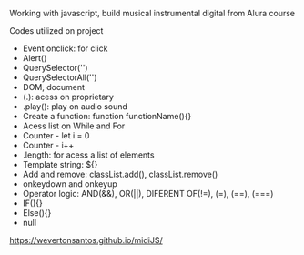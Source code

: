 Working with javascript, build musical instrumental digital from Alura course

Codes utilized on project

<ul>
  <li>Event onclick: for click</li>
  <li>Alert()</li>
  <li>QuerySelector('')</li>
  <li>QuerySelectorAll('')</li>
  <li>DOM, document</li>
  <li>(.): acess on proprietary</li>
  <li>.play(): play on audio sound</li>
  <li>Create a function: function functionName(){}</li>
  <li>Acess list on While and For</li>
  <li>Counter - let i = 0</li>
  <li>Counter - i++</li>
  <li>.length: for acess a list of elements</li>
  <li>Template string: ${}</li>
  <li>Add and remove: classList.add(), classList.remove()</li>
  <li>onkeydown and onkeyup</li>
  <li>Operator logic: AND(&&), OR(||), DIFERENT OF(!=), (=), (==), (===)</li>
  <li>IF(){}</li>
  <li>Else(){}</li>
  <li>null</li>
</ul>

https://wevertonsantos.github.io/midiJS/
